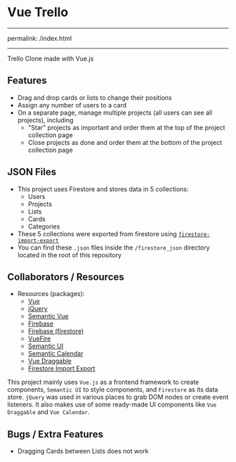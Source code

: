 # Vue Trello

---

permalink: /index.html

---

Trello Clone made with Vue.js

## Features
* Drag and drop cards or lists to change their positions
* Assign any number of users to a card
* On a separate page, manage multiple projects (all users can see all projects), including
  * "Star" projects as important and order them at the top of the project collection page
  * Close projects as done and order them at the bottom of the project collection page

## JSON Files
* This project uses Firestore and stores data in 5 collections:
  * Users
  * Projects
  * Lists
  * Cards
  * Categories
* These 5 collections were exported from firestore using [`firestore-import-export`](https://github.com/dalenguyen/firestore-import-export)
* You can find these `.json` files inside the `/firestore_json` directory located in the root of this repository

## Collaborators / Resources
* Resources (packages):
  * [Vue](https://vuejs.org/)
  * [jQuery](https://jquery.com/)
  * [Semantic Vue](https://github.com/Semantic-UI-Vue/Semantic-UI-Vue)
  * [Firebase](https://firebase.google.com/)
  * [Firebase (firestore)](https://firebase.google.com/docs/firestore/)
  * [VueFire](https://github.com/vuejs/vuefire/tree/firestore)
  * [Semantic UI](https://semantic-ui.com/)
  * [Semantic Calendar](https://github.com/mdehoog/Semantic-UI-Calendar)
  * [Vue Draggable](https://github.com/SortableJS/Vue.Draggable)
  * [Firestore Import Export](https://github.com/dalenguyen/firestore-import-export)

This project mainly uses `Vue.js` as a frontend framework to create components, `Semantic UI` to style components, and `Firestore` as its data store. `jQuery` was used in various places to grab DOM nodes or create event listeners. It also makes use of some ready-made UI components like `Vue Draggable` and `Vue Calendar`.

## Bugs / Extra Features
* Dragging Cards between Lists does not work
